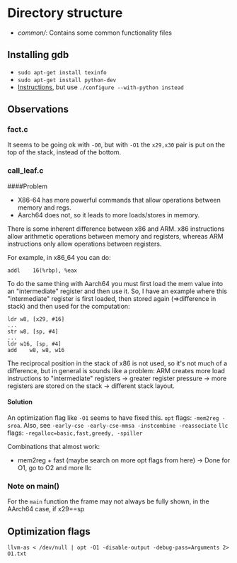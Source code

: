 # Directory structure 

* *common/*: Contains some common functionality files

## Installing gdb

* `sudo apt-get install texinfo`
* `sudo apt-get install python-dev`
* [Instructions](http://www.gdbtutorial.com/tutorial/how-install-gdb), but use `./configure --with-python instead`

## Observations

### fact.c 
It seems to be going ok with `-O0`, but with `-O1` the `x29,x30` pair is put on the top of the stack, instead of the bottom.

### call_leaf.c 

####Problem

* X86-64 has more powerful commands that allow operations between memory and regs. 
* Aarch64 does not, so it leads to more loads/stores in memory.

There is some inherent difference between x86 and ARM.
x86 instructions allow arithmetic operations between memory and registers, whereas ARM instructions only allow operations between registers. 

For example, in x86_64 you can do:

```
addl    16(%rbp), %eax
```

To do the same thing with Aarch64 you must first load the mem value into an "intermediate" register and then use it. So, I have an example where this "intermediate" register is first loaded, then stored again (=>difference in stack) and then used for the computation:
```
ldr w8, [x29, #16]
...
str w8, [sp, #4]
...
ldr w16, [sp, #4]
add    w8, w8, w16
```
The reciprocal position in the stack of x86 is not used, so it's not much of a difference, but in general is sounds like a problem:
ARM creates more load instructions to "intermediate" registers -> greater register pressure -> more registers are stored on the stack -> different stack layout.

#### Solution

An optimization flag like `-O1` seems to have fixed this.
`opt` flags: `-mem2reg -sroa`. Also, see `-early-cse -early-cse-mmsa -instcombine -reassociate`
`llc` flags: `-regalloc=basic,fast,greedy, -spiller`

Combinations that almost work:
* mem2reg + fast (maybe search on more opt flags from here) -> Done for O1, go to O2 and more llc

### Note on main()
For the `main` function the frame may not always be fully shown, in the AArch64 case, if x29==sp

## Optimization flags

```
llvm-as < /dev/null | opt -O1 -disable-output -debug-pass=Arguments 2> O1.txt
```
